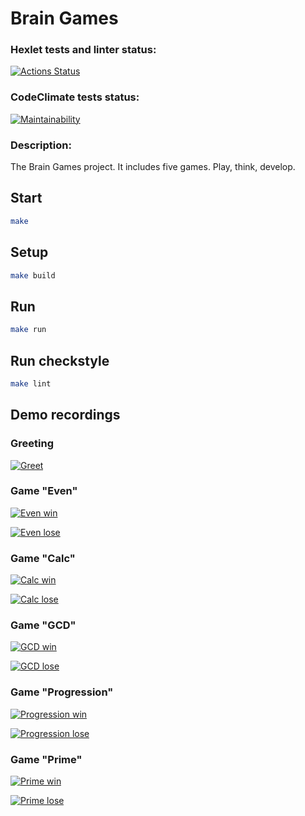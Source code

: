 # Brain Games

### Hexlet tests and linter status:
[![Actions Status](https://github.com/bsa2609/java-project-61/actions/workflows/hexlet-check.yml/badge.svg)](https://github.com/bsa2609/java-project-61/actions)

### CodeClimate tests status:
[![Maintainability](https://api.codeclimate.com/v1/badges/45cc0879779f3d0904e4/maintainability)](https://codeclimate.com/github/bsa2609/java-project-61/maintainability)

### Description:
The Brain Games project. It includes five games. Play, think, develop.

## Start

```bash
make
```

## Setup

```bash
make build
```

## Run

```bash
make run
```

## Run checkstyle

```bash
make lint
```

## Demo recordings

### Greeting
[![Greet](https://asciinema.org/a/iF6OGsvDsj9Ey8an3qLfePmgp.svg)](https://asciinema.org/a/iF6OGsvDsj9Ey8an3qLfePmgp)

### Game "Even"
[![Even win](https://asciinema.org/a/YIe6LqcDhMdsGF9HrglmUC5e7.svg)](https://asciinema.org/a/YIe6LqcDhMdsGF9HrglmUC5e7)

[![Even lose](https://asciinema.org/a/8spHQQefQ51eFJmjedgfXXse2.svg)](https://asciinema.org/a/8spHQQefQ51eFJmjedgfXXse2)

### Game "Calc"
[![Calc win](https://asciinema.org/a/QaCUWwR2HH2QeYJEckiNVcdlv.svg)](https://asciinema.org/a/QaCUWwR2HH2QeYJEckiNVcdlv)

[![Calc lose](https://asciinema.org/a/pvAVtWzCPtZzXbGXSXwPdzh7I.svg)](https://asciinema.org/a/pvAVtWzCPtZzXbGXSXwPdzh7I)

### Game "GCD"
[![GCD win](https://asciinema.org/a/2NBWzAgSArVcjo7iRiwm5705V.svg)](https://asciinema.org/a/2NBWzAgSArVcjo7iRiwm5705V)

[![GCD lose](https://asciinema.org/a/f6VViDvSYHvrDpiAMcyznajsx.svg)](https://asciinema.org/a/f6VViDvSYHvrDpiAMcyznajsx)

### Game "Progression"
[![Progression win](https://asciinema.org/a/nzYxACP9dlzrRiokeV2s8RigW.svg)](https://asciinema.org/a/nzYxACP9dlzrRiokeV2s8RigW)

[![Progression lose](https://asciinema.org/a/YqDtempuo8CgiyiPcd0OgfRXh.svg)](https://asciinema.org/a/YqDtempuo8CgiyiPcd0OgfRXh)

### Game "Prime"
[![Prime win](https://asciinema.org/a/phI0Vdv0pXDZwl5PRpn4250CP.svg)](https://asciinema.org/a/phI0Vdv0pXDZwl5PRpn4250CP)

[![Prime lose](https://asciinema.org/a/V5xL5nZodt72QfceVqThwNiTM.svg)](https://asciinema.org/a/V5xL5nZodt72QfceVqThwNiTM) 
